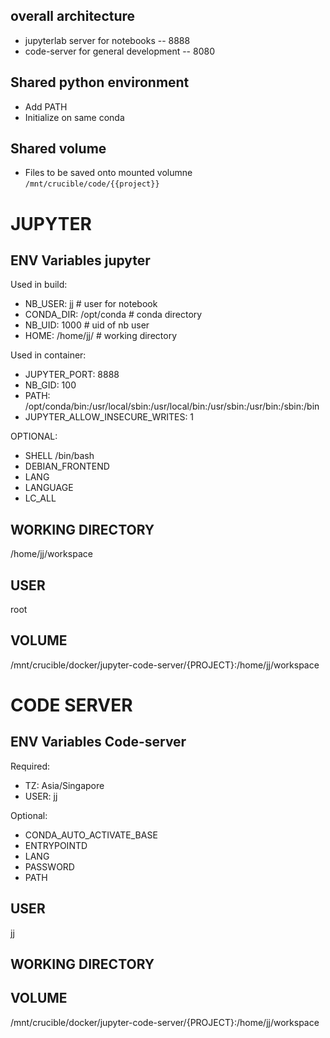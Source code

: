 ## overall architecture
- jupyterlab server for notebooks -- 8888
- code-server for general development -- 8080
## Shared python environment
- Add PATH
- Initialize on same conda 
## Shared volume
- Files to be saved onto mounted volumne `/mnt/crucible/code/{{project}}`

# JUPYTER

## ENV Variables jupyter 
Used in build:
- NB_USER: jj # user for notebook
- CONDA_DIR: /opt/conda # conda directory
- NB_UID: 1000 # uid of nb user
- HOME: /home/jj/ # working directory

Used in container:
- JUPYTER_PORT: 8888
- NB_GID: 100
- PATH: /opt/conda/bin:/usr/local/sbin:/usr/local/bin:/usr/sbin:/usr/bin:/sbin:/bin
- JUPYTER_ALLOW_INSECURE_WRITES: 1

OPTIONAL:
- SHELL /bin/bash
- DEBIAN_FRONTEND
- LANG
- LANGUAGE
- LC_ALL

## WORKING DIRECTORY
/home/jj/workspace

## USER
root

## VOLUME
/mnt/crucible/docker/jupyter-code-server/{PROJECT}:/home/jj/workspace

# CODE SERVER
## ENV Variables Code-server
Required:
- TZ: Asia/Singapore
- USER: jj

Optional: 
- CONDA_AUTO_ACTIVATE_BASE
- ENTRYPOINTD
- LANG
- PASSWORD
- PATH

## USER
jj

## WORKING DIRECTORY


## VOLUME
/mnt/crucible/docker/jupyter-code-server/{PROJECT}:/home/jj/workspace
